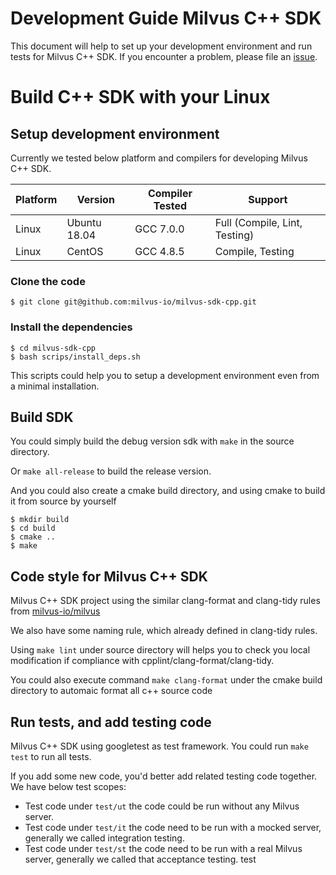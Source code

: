 # Development Guide Milvus C++ SDK
This document will help to set up your development environment and run tests for Milvus C++ SDK. If you encounter a problem, please file an [issue](https://github.com/milvus-io/milvus-sdk-cpp/issues/new).

# Build C++ SDK with your Linux

## Setup development environment
Currently we tested below platform and compilers for developing Milvus C++ SDK.

| Platform | Version       | Compiler Tested | Support                       |
|----------|---------------|-----------------|-------------------------------|
| Linux    | Ubuntu 18.04  | GCC 7.0.0       | Full (Compile, Lint, Testing) |
| Linux    | CentOS        | GCC 4.8.5       | Compile, Testing              |

### Clone the code

```shell
$ git clone git@github.com:milvus-io/milvus-sdk-cpp.git
```

### Install the dependencies

```shell
$ cd milvus-sdk-cpp
$ bash scrips/install_deps.sh
```

This scripts could help you to setup a development environment even from a minimal installation.

## Build SDK
You could simply build the debug version sdk with `make` in the source directory.

Or `make all-release` to build the release version.

And you could also create a cmake build directory, and using cmake to build it from source by yourself

```shell
$ mkdir build
$ cd build
$ cmake ..
$ make
```

## Code style for Milvus C++ SDK
Milvus C++ SDK project using the similar clang-format and clang-tidy rules
from [milvus-io/milvus](https://github.com/milvus-io/milvus)

We also have some naming rule, which already defined in clang-tidy rules.

Using `make lint` under source directory will helps you to check you local modification
if compliance with cpplint/clang-format/clang-tidy.

You could also execute command `make clang-format` under the cmake build directory
to automaic format all c++ source code


## Run tests, and add testing code
Milvus C++ SDK using googletest as test framework. You could run `make test` to run all tests.

If you add some new code, you'd better add related testing code together.
We have below test scopes:
- Test code under `test/ut` the code could be run without any Milvus server. 
- Test code under `test/it` the code need to be run with a mocked server,
  generally we called integration testing.
- Test code under `test/st` the code need to be run with a real Milvus server,
  generally we called that acceptance testing.
test

